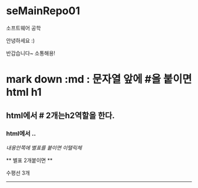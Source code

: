 # seMainRepo01
소프트웨어 공학

안녕하세요 :)

반갑습니다~ 소통해용!




# mark down :md : 문자열 앞에 #을 붙이면 html h1
## html에서 # 2개는h2역할을 한다.
### html에서 ..

*내용안쪽에 별표를 붙이면 이탤릭체*

** 별표 2개붙이면 **

수평선 3개
***
